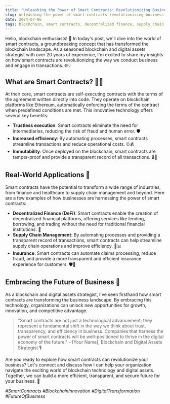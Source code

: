 ```yaml
---
title: "Unleashing the Power of Smart Contracts: Revolutionizing Business on the Blockchain"
slug: unleashing-the-power-of-smart-contracts-revolutionizing-business-on-the-blockchain
date: 2024-07-06
tags: blockchain, smart contracts, decentralized finance, supply chain management, insurance
---
```


Hello, blockchain enthusiasts! 🚀 In today's post, we'll dive into the world of smart contracts, a groundbreaking concept that has transformed the blockchain landscape. As a seasoned blockchain and digital assets strategist with over 20 years of experience, I'm excited to share my insights on how smart contracts are revolutionizing the way we conduct business and engage in transactions. 🌐💡

## What are Smart Contracts? 📝🔗

At their core, smart contracts are self-executing contracts with the terms of the agreement written directly into code. They operate on blockchain platforms like Ethereum, automatically enforcing the terms of the contract when predefined conditions are met. This innovative technology offers several key benefits:

- **Trustless execution**: Smart contracts eliminate the need for intermediaries, reducing the risk of fraud and human error. 🛡️
- **Increased efficiency**: By automating processes, smart contracts streamline transactions and reduce operational costs. ⏰💰
- **Immutability**: Once deployed on the blockchain, smart contracts are tamper-proof and provide a transparent record of all transactions. 🔒📜

## Real-World Applications 🌟

Smart contracts have the potential to transform a wide range of industries, from finance and healthcare to supply chain management and beyond. Here are a few examples of how businesses are harnessing the power of smart contracts:

- **Decentralized Finance (DeFi)**: Smart contracts enable the creation of decentralized financial platforms, offering services like lending, borrowing, and trading without the need for traditional financial institutions. 💸
- **Supply Chain Management**: By automating processes and providing a transparent record of transactions, smart contracts can help streamline supply chain operations and improve efficiency. 🚚📊
- **Insurance**: Smart contracts can automate claims processing, reduce fraud, and provide a more transparent and efficient insurance experience for customers. 🛡️💼

## Embracing the Future of Business 🚀

As a blockchain and digital assets strategist, I've seen firsthand how smart contracts are transforming the business landscape. By embracing this technology, organizations can unlock new opportunities for growth, innovation, and competitive advantage.

> "Smart contracts are not just a technological advancement; they represent a fundamental shift in the way we think about trust, transparency, and efficiency in business. Companies that harness the power of smart contracts will be well-positioned to thrive in the digital economy of the future." - [Your Name], Blockchain and Digital Assets Strategist 🎙️

Are you ready to explore how smart contracts can revolutionize your business? Let's connect and discuss how I can help your organization navigate the exciting world of blockchain technology and digital assets. Together, we can build a more efficient, transparent, and secure future for your business. 🤝

*#SmartContracts #BlockchainInnovation #DigitalTransformation #FutureOfBusiness*